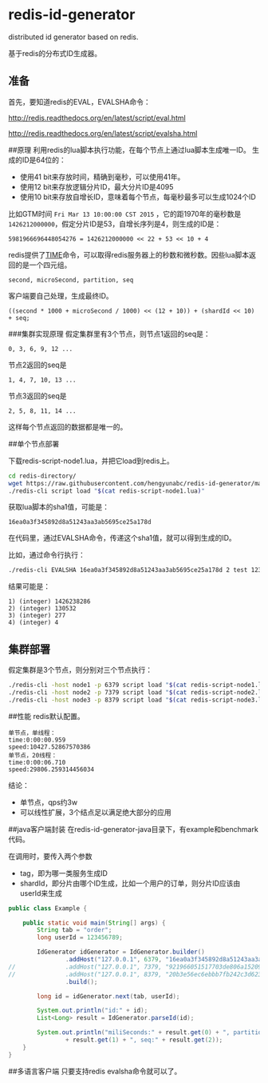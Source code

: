# redis-id-generator
distributed id generator based on redis.

基于redis的分布式ID生成器。
## 准备

首先，要知道redis的EVAL，EVALSHA命令：

http://redis.readthedocs.org/en/latest/script/eval.html

http://redis.readthedocs.org/en/latest/script/evalsha.html

##原理
利用redis的lua脚本执行功能，在每个节点上通过lua脚本生成唯一ID。
生成的ID是64位的：

* 使用41 bit来存放时间，精确到毫秒，可以使用41年。  
* 使用12 bit来存放逻辑分片ID，最大分片ID是4095
* 使用10 bit来存放自增长ID，意味着每个节点，每毫秒最多可以生成1024个ID  

比如GTM时间 ```Fri Mar 13 10:00:00 CST 2015``` ，它的距1970年的毫秒数是 ```1426212000000```，假定分片ID是53，自增长序列是4，则生成的ID是：
```
5981966696448054276 = 1426212000000 << 22 + 53 << 10 + 4
```

redis提供了[TIME](http://redis.readthedocs.org/en/latest/server/time.html)命令，可以取得redis服务器上的秒数和微秒数。因些lua脚本返回的是一个四元组。
```
second, microSecond, partition, seq
```

客户端要自己处理，生成最终ID。
```
((second * 1000 + microSecond / 1000) << (12 + 10)) + (shardId << 10) + seq;
```

###集群实现原理
假定集群里有3个节点，则节点1返回的seq是：
```
0, 3, 6, 9, 12 ...
```
节点2返回的seq是
```
1, 4, 7, 10, 13 ...
```
节点3返回的seq是
```
2, 5, 8, 11, 14 ...
```
这样每个节点返回的数据都是唯一的。


##单个节点部署

下载redis-script-node1.lua，并把它load到redis上。
```bash
cd redis-directory/
wget https://raw.githubusercontent.com/hengyunabc/redis-id-generator/master/redis-script-node1.lua
./redis-cli script load "$(cat redis-script-node1.lua)" 
```
获取lua脚本的sha1值，可能是：
```
16ea0a3f345892d8a51243aa3ab5695ce25a178d
```
在代码里，通过EVALSHA命令，传递这个sha1值，就可以得到生成的ID。

比如，通过命令行执行：
```bash
./redis-cli EVALSHA 16ea0a3f345892d8a51243aa3ab5695ce25a178d 2 test 123456789
```
结果可能是：
```
1) (integer) 1426238286
2) (integer) 130532
3) (integer) 277
4) (integer) 4
```

## 集群部署
假定集群是3个节点，则分别对三个节点执行：
```bash
./redis-cli -host node1 -p 6379 script load "$(cat redis-script-node1.lua)" 
./redis-cli -host node2 -p 7379 script load "$(cat redis-script-node2.lua)" 
./redis-cli -host node3 -p 8379 script load "$(cat redis-script-node3.lua)" 
```

##性能
redis默认配置。

```
单节点，单线程：
time:0:00:00.959
speed:10427.52867570386
单节点，20线程：
time:0:00:06.710
speed:29806.259314456034
```
结论：
- 单节点，qps约3w
- 可以线性扩展，3个结点足以满足绝大部分的应用

##java客户端封装
在redis-id-generator-java目录下，有example和benchmark代码。

在调用时，要传入两个参数
- tag，即为哪一类服务生成ID
- shardId，即分片由哪个ID生成，比如一个用户的订单，则分片ID应该由userId来生成

```java
public class Example {

	public static void main(String[] args) {
		String tab = "order";
		long userId = 123456789;

		IdGenerator idGenerator = IdGenerator.builder()
				.addHost("127.0.0.1", 6379, "16ea0a3f345892d8a51243aa3ab5695ce25a178d")
//				.addHost("127.0.0.1", 7379, "921966051517703de806a15209922df8dbf0365e")
//				.addHost("127.0.0.1", 8379, "20b3e56ec6ebbb7fb242c3d62372d0f7b1a233b7")
				.build();

		long id = idGenerator.next(tab, userId);

		System.out.println("id:" + id);
		List<Long> result = IdGenerator.parseId(id);

		System.out.println("miliSeconds:" + result.get(0) + ", partition:"
				+ result.get(1) + ", seq:" + result.get(2));
	}
}
```

##多语言客户端
只要支持redis evalsha命令就可以了。